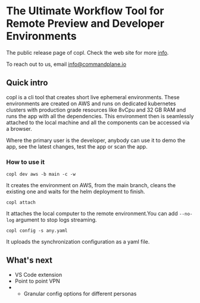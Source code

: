 # The Ultimate Workflow Tool for Remote Preview and Developer Environments

The public release page of copl.
Check the web site for more [info](https://beta.commandplane.io).


To reach out to us, email info@commandplane.io

## Quick intro

copl is a cli tool that creates short live ephemeral environments. These environments are created on AWS and runs on dedicated kubernetes clusters with production grade resources like 8vCpu and 32 GB RAM and runs the app with all the dependencies. This environment then is seamlessly attached to the local machine and all the components can be accessed via a browser. 

Where the primary user is the developer, anybody can use it to demo the app, see the latest changes, test the app or scan the app.

### How to use it


```copl dev aws -b main -c -w  ```


It creates the environment on AWS, from the main branch, cleans the existing one and waits for the helm deployment to finish.


```copl attach  ```


It attaches the local computer to the remote environment.You can add ```--no-log``` argument to stop logs streaming.


```copl config -s any.yaml  ```

It uploads the synchronization configuration as a yaml file.

## What's next
- VS Code extension
- Point to point VPN
- - Granular config options for different personas
